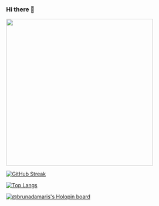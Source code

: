 ### Hi there 👋

<!--
**BrunaDamaris/BrunaDamaris** is a ✨ _special_ ✨ repository because its `README.md` (this file) appears on your GitHub profile.

Here are some ideas to get you started:

- 🔭 I’m currently working on ...
- 🌱 I’m currently learning ...
- 👯 I’m looking to collaborate on ...
- 🤔 I’m looking for help with ...
- 💬 Ask me about ...
- 📫 How to reach me: ...
- 😄 Pronouns: ...
- ⚡ Fun fact: ...
-->

<img src="https://github-readme-stats.vercel.app/api?username=BrunaDamaris&show_icons=true&theme=gotham" width="400">

[![GitHub Streak](http://github-readme-streak-stats.herokuapp.com?user=BrunaDamaris&theme=gotham)](https://git.io/streak-stats)

[![Top Langs](https://github-readme-stats.vercel.app/api/top-langs/?username=BrunaDamaris&layout=compact&theme=vision-friendly-dark)](https://github.com/anuraghazra/github-readme-stats)

[![@brunadamaris's Holopin board](https://holopin.me/brunadamaris)](https://holopin.io/@brunadamaris)
